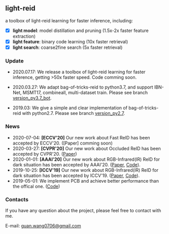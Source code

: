 ## light-reid
a toolbox of light-reid learning for faster inference, including:
- [x] **light model**: model distillation and pruning (1.5x-2x faster feature extraction)
- [x] **light feature**: binary code learning (10x faster retrieval)
- [x] **light search**: coarse2fine search (5x faster retrieval)

### Update
- 2020.07.17: We release a toolbox of light-reid learning for faster inference, getting >50x faster speed. Code comming soon.
* 2020.03.27: We adapt bag-of-tricks-reid to python3.7, and support IBN-Net, MSMT17, combineall, multi-dataset train. Please see branch [version_py3.7_bot](https://github.com/wangguanan/light-reid/tree/version_py3.7_bot).
- 2019.03: We give a simple and clear implementation of bag-of-tricks-reid with python2.7. Please see branch [version_py2.7](https://github.com/wangguanan/light-reid/tree/version_py2.7).

### News
* 2020-07-04: **[ECCV'20]** Our new work about Fast ReID has been accepted by ECCV'20. ([Paper] comming soon)
* 2020-03-27: **[CVPR'20]** Our new work about Occluded ReID has been accepted by CVPR'20. ([Paper](https://arxiv.org/abs/2003.08177))
* 2020-01-01: **[AAAI'20]** Our new work about RGB-Infrared(IR) ReID for dark situation has been accepted by AAAI'20. ([Paper](https://arxiv.org/pdf/2002.04114.pdf), [Code](https://github.com/wangguanan/JSIA-ReID)).
* 2019-10-25: **[ICCV'19]** Our new work about RGB-Infrared(IR) ReID for dark situation has been accepted by ICCV'19. ([Paper](http://openaccess.thecvf.com/content_ICCV_2019/papers/Wang_RGB-Infrared_Cross-Modality_Person_Re-Identification_via_Joint_Pixel_and_Feature_Alignment_ICCV_2019_paper.pdf), [Code](https://github.com/wangguanan/AlignGAN)).
* 2019-05-01: We implement PCB and achieve better performance than the offical one. ([Code](https://github.com/wangguanan/Pytorch-Person-ReID-Baseline-PCB-Beyond-Part-Models))

### Contacts
If you have any question about the project, please feel free to contact with me.

E-mail: guan.wang0706@gmail.com
